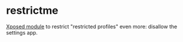 restrictme
==========

[Xposed module](http://repo.xposed.info/module/de.robv.android.xposed.installer "Xposed framework homepage") to restrict "restricted profiles" even more: disallow the settings app. 

